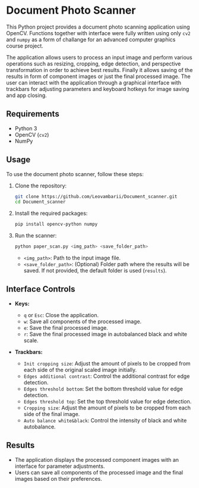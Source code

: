 # Document Photo Scanner

This Python project provides a document photo scanning application using OpenCV.
Functions together with interface were fully written using only `cv2` and `numpy` as a form of challange for an advanced computer graphics course project.

The application allows users to process an input image and perform various operations such as resizing, cropping, edge detection, and perspective transformation in order to achieve best results. Finally it allows saving of the results in form of component images or just the final processed image. The user can interact with the application through a graphical interface with trackbars for adjusting parameters and keyboard hotkeys for image saving and app closing.

## Requirements

- Python 3
- OpenCV (`cv2`)
- NumPy

## Usage

To use the document photo scanner, follow these steps:

1. Clone the repository:

   ```bash
   git clone https://github.com/Leovambarii/Document_scanner.git
   cd Document_scanner
   ```

2. Install the required packages:

   ```bash
   pip install opencv-python numpy
   ```

3. Run the scanner:

   ```bash
   python paper_scan.py <img_path> <save_folder_path>
   ```

   - `<img_path>`: Path to the input image file.
   - `<save_folder_path>`: (Optional) Folder path where the results will be saved. If not provided, the default folder is used (`results`).

## Interface Controls

- **Keys:**
  - `q` or `Esc`: Close the application.
  - `w`: Save all components of the processed image.
  - `e`: Save the final processed image.
  - `r`: Save the final processed image in autobalanced black and white scale.

- **Trackbars:**
  - `Init cropping size`: Adjust the amount of pixels to be cropped from each side of the original scaled image initially.
  - `Edges additional contrast`: Control the additional contrast for edge detection.
  - `Edges threshold bottom`: Set the bottom threshold value for edge detection.
  - `Edges threshold top`: Set the top threshold value for edge detection.
  - `Cropping size`: Adjust the amount of pixels to be cropped from each side of the final image.
  - `Auto balance white&black`: Control the intensity of black and white autobalance.

## Results

- The application displays the processed component images with an interface for parameter adjustments.
- Users can save all components of the processed image and the final images based on their preferences.